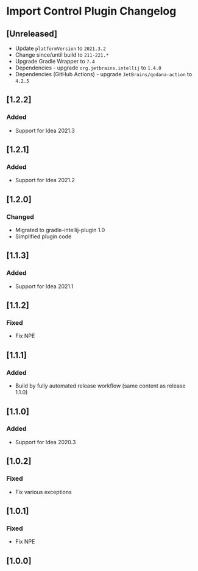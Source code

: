 <!-- Keep a Changelog guide -> https://keepachangelog.com -->

# Import Control Plugin Changelog

## [Unreleased]
- Update `platformVersion` to `2021.3.2`
- Change since/until build to `211-221.*`
- Upgrade Gradle Wrapper to `7.4`
- Dependencies - upgrade `org.jetbrains.intellij` to `1.4.0`
- Dependencies (GitHub Actions) - upgrade `JetBrains/qodana-action` to `4.2.5`

## [1.2.2]
### Added
- Support for Idea 2021.3

## [1.2.1]
### Added
- Support for Idea 2021.2

## [1.2.0]
### Changed
- Migrated to gradle-intellij-plugin 1.0
- Simplified plugin code

## [1.1.3]
### Added
- Support for Idea 2021.1

## [1.1.2]
### Fixed
- Fix NPE

## [1.1.1]
### Added
- Build by fully automated release workflow (same content as release 1.1.0)

## [1.1.0]
### Added
- Support for Idea 2020.3

## [1.0.2]
### Fixed
- Fix various exceptions

## [1.0.1]
### Fixed
- Fix NPE

## [1.0.0]
